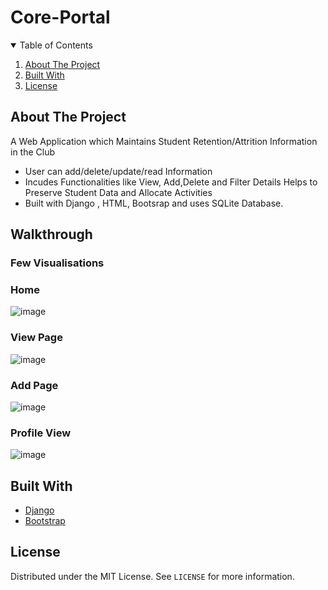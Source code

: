 # Core-Portal



<!-- TABLE OF CONTENTS -->
<details open="open">
  <summary>Table of Contents</summary>
  <ol>
    <li><a href="#about-the-project">About The Project</a></li>
    <li><a href="#built-with">Built With</a></li>
    <li><a href="#license">License</a></li>
  </ol>
</details>




## About The Project

A Web Application which Maintains Student Retention/Attrition Information in the Club
* User can add/delete/update/read Information
* Incudes Functionalities like View, Add,Delete and Filter Details Helps to Preserve Student Data and Allocate Activities 
* Built with Django , HTML, Bootsrap and uses SQLite Database.


## Walkthrough 

### Few Visualisations 

### Home
![image](https://user-images.githubusercontent.com/65017645/227722484-afcd0374-b389-45ff-ac6c-8632c5326e08.png)


### View Page
![image](https://user-images.githubusercontent.com/65017645/227722542-f25dd97e-0213-4d62-afe8-95d14f74b9cc.png)


### Add Page
![image](https://user-images.githubusercontent.com/65017645/227722573-7e0c8e00-b85c-44e7-8629-1dc00c9d516a.png)



### Profile View
![image](https://user-images.githubusercontent.com/65017645/227722617-48091f91-290a-476d-abe3-2824f28b24ab.png)





## Built With

* [Django](https://www.djangoproject.com/)
* [Bootstrap](https://getbootstrap.com/)


## License
Distributed under the MIT License. See `LICENSE` for more information.

